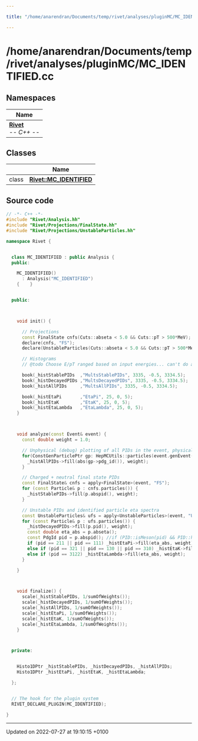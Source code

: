```yaml
---

title: "/home/anarendran/Documents/temp/rivet/analyses/pluginMC/MC_IDENTIFIED.cc"

---
```


# /home/anarendran/Documents/temp/rivet/analyses/pluginMC/MC_IDENTIFIED.cc



## Namespaces

| Name           |
| -------------- |
| **[Rivet](http://example.org/namespaces/namespacerivet/)** <br>-*- C++ -*-  |

## Classes

|                | Name           |
| -------------- | -------------- |
| class | **[Rivet::MC_IDENTIFIED](http://example.org/classes/classrivet_1_1mc__identified/)**  |




## Source code

```cpp
// -*- C++ -*-
#include "Rivet/Analysis.hh"
#include "Rivet/Projections/FinalState.hh"
#include "Rivet/Projections/UnstableParticles.hh"

namespace Rivet {


  class MC_IDENTIFIED : public Analysis {
  public:

    MC_IDENTIFIED()
      : Analysis("MC_IDENTIFIED")
    {    }


  public:



    void init() {

      // Projections
      const FinalState cnfs(Cuts::abseta < 5.0 && Cuts::pT > 500*MeV);
      declare(cnfs, "FS");
      declare(UnstableParticles(Cuts::abseta < 5.0 && Cuts::pT > 500*MeV), "UFS");

      // Histograms
      // @todo Choose E/pT ranged based on input energies... can't do anything about kin. cuts, though

      book(_histStablePIDs  ,"MultsStablePIDs", 3335, -0.5, 3334.5);
      book(_histDecayedPIDs ,"MultsDecayedPIDs", 3335, -0.5, 3334.5);
      book(_histAllPIDs     ,"MultsAllPIDs", 3335, -0.5, 3334.5);

      book(_histEtaPi       ,"EtaPi", 25, 0, 5);
      book(_histEtaK        ,"EtaK", 25, 0, 5);
      book(_histEtaLambda   ,"EtaLambda", 25, 0, 5);
    }



    void analyze(const Event& event) {
      const double weight = 1.0;

      // Unphysical (debug) plotting of all PIDs in the event, physical or otherwise
      for(ConstGenParticlePtr gp: HepMCUtils::particles(event.genEvent())) {
        _histAllPIDs->fill(abs(gp->pdg_id()), weight);
      }

      // Charged + neutral final state PIDs
      const FinalState& cnfs = apply<FinalState>(event, "FS");
      for (const Particle& p : cnfs.particles()) {
        _histStablePIDs->fill(p.abspid(), weight);
      }

      // Unstable PIDs and identified particle eta spectra
      const UnstableParticles& ufs = apply<UnstableParticles>(event, "UFS");
      for (const Particle& p : ufs.particles()) {
        _histDecayedPIDs->fill(p.pid(), weight);
        const double eta_abs = p.abseta();
        const PdgId pid = p.abspid(); //if (PID::isMeson(pid) && PID::hasStrange()) {
        if (pid == 211 || pid == 111) _histEtaPi->fill(eta_abs, weight);
        else if (pid == 321 || pid == 130 || pid == 310) _histEtaK->fill(eta_abs, weight);
        else if (pid == 3122) _histEtaLambda->fill(eta_abs, weight);
      }

    }



    void finalize() {
      scale(_histStablePIDs, 1/sumOfWeights());
      scale(_histDecayedPIDs, 1/sumOfWeights());
      scale(_histAllPIDs, 1/sumOfWeights());
      scale(_histEtaPi, 1/sumOfWeights());
      scale(_histEtaK, 1/sumOfWeights());
      scale(_histEtaLambda, 1/sumOfWeights());
    }



  private:


    Histo1DPtr _histStablePIDs, _histDecayedPIDs, _histAllPIDs;
    Histo1DPtr _histEtaPi, _histEtaK, _histEtaLambda;

  };


  // The hook for the plugin system
  RIVET_DECLARE_PLUGIN(MC_IDENTIFIED);

}
```


-------------------------------

Updated on 2022-07-27 at 19:10:15 +0100
